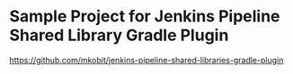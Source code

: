 # Sample Project for Jenkins Pipeline Shared Library Gradle Plugin

https://github.com/mkobit/jenkins-pipeline-shared-libraries-gradle-plugin

